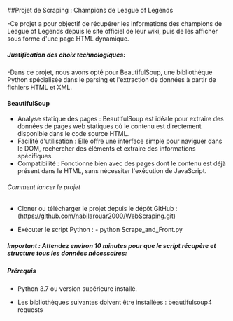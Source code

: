 ##Projet de Scraping : Champions de League of Legends

-Ce projet a pour objectif de récupérer les informations des champions de League of Legends depuis le site officiel de leur wiki, puis de les afficher sous forme d'une page HTML dynamique.

##### Justification des choix technologiques:

-Dans ce projet, nous avons opté pour BeautifulSoup, une bibliothèque Python spécialisée dans le parsing et l'extraction de données à partir de fichiers HTML et XML.

#### BeautifulSoup

   - Analyse statique des pages : BeautifulSoup est idéale pour extraire des données de pages web statiques où le contenu est directement disponible dans le code source HTML.
   - Facilité d'utilisation : Elle offre une interface simple pour naviguer dans le DOM, rechercher des éléments et extraire des informations spécifiques.
   - Compatibilité : Fonctionne bien avec des pages dont le contenu est déjà présent dans le HTML, sans nécessiter l'exécution de JavaScript.

###### Comment lancer le projet

  - Cloner ou télécharger le projet depuis le dépôt GitHub : (https://github.com/nabilarouar2000/WebScraping.git)

  - Exécuter le script Python : - python Scrape_and_Front.py

##### Important : Attendez environ 10 minutes pour que le script récupère et structure tous les données nécessaires:

##### Prérequis

  - Python 3.7 ou version supérieure installé.

  - Les bibliothèques suivantes doivent être installées :
        beautifulsoup4
        requests
